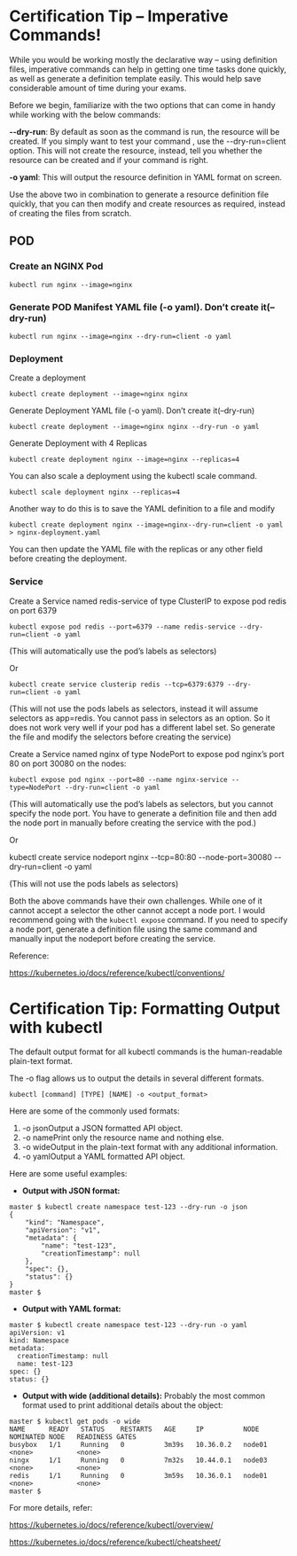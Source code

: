 # Certification Tip – Imperative Commands!
While you would be working mostly the declarative way – using definition files, imperative commands can help in getting one time tasks done quickly, as well as generate a definition template easily. This would help save considerable amount of time during your exams.

Before we begin, familiarize with the two options that can come in handy while working with the below commands:

**--dry-run**: By default as soon as the command is run, the resource will be created. If you simply want to test your command , use the --dry-run=client option. This will not create the resource, instead, tell you whether the resource can be created and if your command is right.

**-o yaml**: This will output the resource definition in YAML format on screen.

 

Use the above two in combination to generate a resource definition file quickly, that you can then modify and create resources as required, instead of creating the files from scratch.

 

## **POD**
### **Create an NGINX Pod**
````
kubectl run nginx --image=nginx
````
 

### **Generate POD Manifest YAML file (-o yaml). Don’t create it(–dry-run)**
````
kubectl run nginx --image=nginx --dry-run=client -o yaml
````
 

### **Deployment**

Create a deployment
````
kubectl create deployment --image=nginx nginx
````
 

Generate Deployment YAML file (-o yaml). Don’t create it(–dry-run)
````
kubectl create deployment --image=nginx nginx --dry-run -o yaml
````
 

Generate Deployment with 4 Replicas
````
kubectl create deployment nginx --image=nginx --replicas=4
````
 

You can also scale a deployment using the kubectl scale command.
````
kubectl scale deployment nginx --replicas=4
````
 

Another way to do this is to save the YAML definition to a file and modify
````
kubectl create deployment nginx --image=nginx--dry-run=client -o yaml > nginx-deployment.yaml
````
 

You can then update the YAML file with the replicas or any other field before creating the deployment.

 

### **Service**
Create a Service named redis-service of type ClusterIP to expose pod redis on port 6379
````
kubectl expose pod redis --port=6379 --name redis-service --dry-run=client -o yaml
````
(This will automatically use the pod’s labels as selectors)

Or
````
kubectl create service clusterip redis --tcp=6379:6379 --dry-run=client -o yaml 
````
(This will not use the pods labels as selectors, instead it will assume selectors as app=redis. You cannot pass in selectors as an option. So it does not work very well if your pod has a different label set. So generate the file and modify the selectors before creating the service)

 

Create a Service named nginx of type NodePort to expose pod nginx’s port 80 on port 30080 on the nodes:
````
kubectl expose pod nginx --port=80 --name nginx-service --type=NodePort --dry-run=client -o yaml
````
(This will automatically use the pod’s labels as selectors, but you cannot specify the node port. You have to generate a definition file and then add the node port in manually before creating the service with the pod.)

Or

kubectl create service nodeport nginx --tcp=80:80 --node-port=30080 --dry-run=client -o yaml

(This will not use the pods labels as selectors)

Both the above commands have their own challenges. While one of it cannot accept a selector the other cannot accept a node port. I would recommend going with the `kubectl expose` command. If you need to specify a node port, generate a definition file using the same command and manually input the nodeport before creating the service.

 

Reference:

https://kubernetes.io/docs/reference/kubectl/conventions/

# Certification Tip: Formatting Output with kubectl

The default output format for all kubectl commands is the human-readable plain-text format.

The -o flag allows us to output the details in several different formats.
````
kubectl [command] [TYPE] [NAME] -o <output_format>
````
Here are some of the commonly used formats:

1. -o jsonOutput a JSON formatted API object.
2. -o namePrint only the resource name and nothing else.
3. -o wideOutput in the plain-text format with any additional information.
4. -o yamlOutput a YAML formatted API object.

Here are some useful examples:

- **Output with JSON format:**
````
master $ kubectl create namespace test-123 --dry-run -o json
{
    "kind": "Namespace",
    "apiVersion": "v1",
    "metadata": {
        "name": "test-123",
        "creationTimestamp": null
    },
    "spec": {},
    "status": {}
}
master $
````

- **Output with YAML format:**
````
master $ kubectl create namespace test-123 --dry-run -o yaml
apiVersion: v1
kind: Namespace
metadata:
  creationTimestamp: null
  name: test-123
spec: {}
status: {}
````

- **Output with wide (additional details):**
Probably the most common format used to print additional details about the object:
````
master $ kubectl get pods -o wide
NAME      READY   STATUS    RESTARTS   AGE     IP          NODE     NOMINATED NODE   READINESS GATES
busybox   1/1     Running   0          3m39s   10.36.0.2   node01   <none>           <none>
ningx     1/1     Running   0          7m32s   10.44.0.1   node03   <none>           <none>
redis     1/1     Running   0          3m59s   10.36.0.1   node01   <none>           <none>
master $

````
For more details, refer:

https://kubernetes.io/docs/reference/kubectl/overview/

https://kubernetes.io/docs/reference/kubectl/cheatsheet/